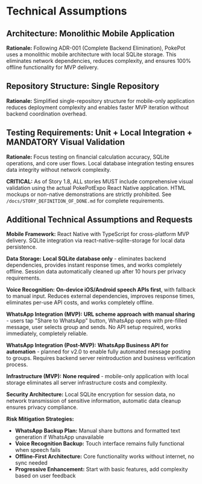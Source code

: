 # Technical Assumptions

## Architecture: Monolithic Mobile Application
**Rationale:** Following ADR-001 (Complete Backend Elimination), PokePot uses a monolithic mobile architecture with local SQLite storage. This eliminates network dependencies, reduces complexity, and ensures 100% offline functionality for MVP delivery.

## Repository Structure: Single Repository  
**Rationale:** Simplified single-repository structure for mobile-only application reduces deployment complexity and enables faster MVP iteration without backend coordination overhead.

## Testing Requirements: Unit + Local Integration + **MANDATORY Visual Validation**
**Rationale:** Focus testing on financial calculation accuracy, SQLite operations, and core user flows. Local database integration testing ensures data integrity without network complexity.

**CRITICAL:** As of Story 1.8, ALL stories MUST include comprehensive visual validation using the actual PokePotExpo React Native application. HTML mockups or non-native demonstrations are strictly prohibited. See `/docs/STORY_DEFINITION_OF_DONE.md` for complete requirements.

## Additional Technical Assumptions and Requests

**Mobile Framework:** React Native with TypeScript for cross-platform MVP delivery. SQLite integration via react-native-sqlite-storage for local data persistence.

**Data Storage:** **Local SQLite database only** - eliminates backend dependencies, provides instant response times, and works completely offline. Session data automatically cleaned up after 10 hours per privacy requirements.

**Voice Recognition:** **On-device iOS/Android speech APIs first**, with fallback to manual input. Reduces external dependencies, improves response times, eliminates per-use API costs, and works completely offline.

**WhatsApp Integration (MVP):** **URL scheme approach with manual sharing** - users tap "Share to WhatsApp" button, WhatsApp opens with pre-filled message, user selects group and sends. No API setup required, works immediately, completely reliable.

**WhatsApp Integration (Post-MVP):** **WhatsApp Business API for automation** - planned for v2.0 to enable fully automated message posting to groups. Requires backend server reintroduction and business verification process.

**Infrastructure (MVP):** **None required** - mobile-only application with local storage eliminates all server infrastructure costs and complexity.

**Security Architecture:** Local SQLite encryption for session data, no network transmission of sensitive information, automatic data cleanup ensures privacy compliance.

**Risk Mitigation Strategies:**
- **WhatsApp Backup Plan:** Manual share buttons and formatted text generation if WhatsApp unavailable
- **Voice Recognition Backup:** Touch interface remains fully functional when speech fails
- **Offline-First Architecture:** Core functionality works without internet, no sync needed
- **Progressive Enhancement:** Start with basic features, add complexity based on user feedback
